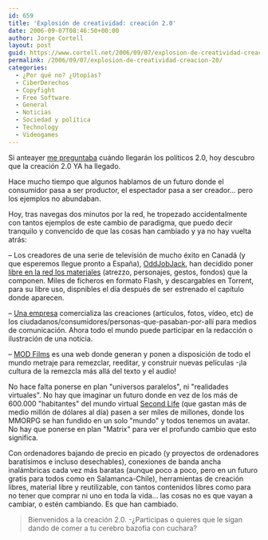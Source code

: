 ```yaml
---
id: 659
title: 'Explosión de creatividad: creación 2.0'
date: 2006-09-07T08:46:50+00:00
author: Jorge Cortell
layout: post
guid: https://www.cortell.net/2006/09/07/explosion-de-creatividad-creacion-20/
permalink: /2006/09/07/explosion-de-creatividad-creacion-20/
categories:
  - ¿Por qué no? ¿Utopías?
  - CiberDerechos
  - Copyfight
  - Free Software
  - General
  - Noticias
  - Sociedad y polí­tica
  - Technology
  - Videogames
---
```

Si anteayer <a target="_blank" title="post politicos 2.0" href="https://www.cortell.net/2006/09/05/%c2%bfes-hoy-el-dia-del-legislador-capullo/">me preguntaba</a> cuándo llegarán los polí­ticos 2.0, hoy descubro que la creación 2.0 YA ha llegado.

Hace mucho tiempo que algunos hablamos de un futuro donde el consumidor pasa a ser productor, el espectador pasa a ser creador... pero los ejemplos no abundaban.

Hoy, tras navegas dos minutos por la red, he tropezado accidentalmente con tantos ejemplos de este cambio de paradigma, que puedo decir tranquilo y convencido de que las cosas han cambiado y ya no hay vuelta atrás:

– Los creadores de una serie de televisión de mucho éxito en Canadá (y que esperemos llegue pronto a España), <a target="_blank" title="OddJobJack site" href="https://www.oddjobjack.com/">OddJobJack</a>, han decidido poner <a target="_blank" title="FreeJack" href="https://www.oddjobjack.com/freejack.php">libre en la red los materiales</a> (atrezzo, personajes, gestos, fondos) que la componen. Miles de ficheros en formato Flash, y descargables en Torrent, para su libre uso, dispnibles el dí­a después de ser estrenado el capí­tulo donde aparecen.

– <a target="_blank" title="Scoopt" href="https://www.scoopt.com/">Una empresa</a> comercializa las creaciones (artí­culos, fotos, ví­deo, etc) de los ciudadanos/consumidores/personas-que-pasaban-por-allí­ para medios de comunicación. Ahora todo el mundo puede participar en la redacción o ilustración de una noticia.

– <a target="_blank" title="MOD Films" href="https://modfilms.com/">MOD Films</a> es una web donde generan y ponen a disposición de todo el mundo metraje para remezclar, reeditar, y construir nuevas pelí­culas -¡la cultura de la remezcla más allá del texto y el audio!

No hace falta ponerse en plan "universos paralelos", ni "realidades virtuales". No hay que imaginar un futuro donde en vez de los más de 600.000 "habitantes" del mundo virtual <a target="_blank" title="Second Life" href="https://secondlife.com/">Second Life</a> (que gastan más de medio millón de dólares al dí­a) pasen a ser miles de millones, donde los MMORPG se han fundido en un solo "mundo" y todos tenemos un avatar. No hay que ponerse en plan "Matrix" para ver el profundo cambio que esto significa.

Con ordenadores bajando de precio en picado (y proyectos de ordenadores baratí­simos e incluso desechables), conexiones de banda ancha inalámbricas cada vez más baratas (aunque poco a poco, pero en un futuro gratis para todos como en Salamanca-Chile), herramientas de creación libres, material libre y reutilizable, con tantos contenidos libres como para no tener que comprar ni uno en toda la vida... las cosas no es que vayan a cambiar, o estén cambiando. Es que han cambiado.

> Bienvenidos a la creación 2.0. -¿Participas o quieres que le sigan dando de comer a tu cerebro bazofia con cuchara?